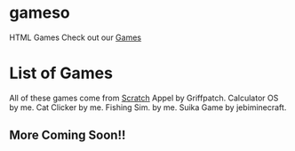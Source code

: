 # gameso
HTML Games
Check out our [Games](/Games.html)

# List of Games
All of these games come from [Scratch](https://scratch.mit.edu)
Appel by Griffpatch.
Calculator OS by me.
Cat Clicker by me.
Fishing Sim. by me.
Suika Game by jebiminecraft.

## More Coming Soon!!
